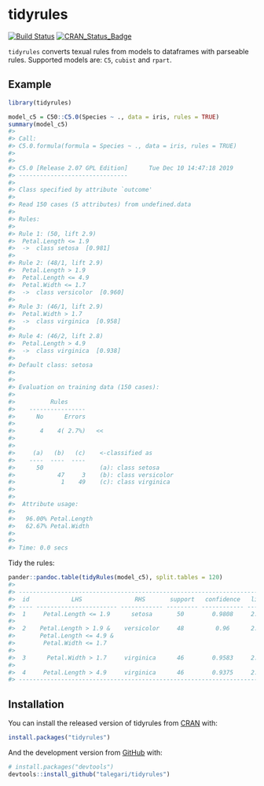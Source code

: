 
<!-- README.md is generated from README.Rmd. Please edit that file -->

# tidyrules

<!-- badges: start -->

[![Build
Status](https://travis-ci.org/talegari/tidyrules.svg?branch=master)](https://travis-ci.org/talegari/tidyrules)
[![CRAN\_Status\_Badge](https://www.r-pkg.org/badges/version/tidyrules)](https://cran.r-project.org/package=tidyrules)
<!-- badges: end -->

`tidyrules` converts texual rules from models to dataframes with
parseable rules. Supported models are: `C5`, `cubist` and `rpart`.

## Example

``` r
library(tidyrules)
```

``` r
model_c5 = C50::C5.0(Species ~ ., data = iris, rules = TRUE)
summary(model_c5)
#> 
#> Call:
#> C5.0.formula(formula = Species ~ ., data = iris, rules = TRUE)
#> 
#> 
#> C5.0 [Release 2.07 GPL Edition]      Tue Dec 10 14:47:18 2019
#> -------------------------------
#> 
#> Class specified by attribute `outcome'
#> 
#> Read 150 cases (5 attributes) from undefined.data
#> 
#> Rules:
#> 
#> Rule 1: (50, lift 2.9)
#>  Petal.Length <= 1.9
#>  ->  class setosa  [0.981]
#> 
#> Rule 2: (48/1, lift 2.9)
#>  Petal.Length > 1.9
#>  Petal.Length <= 4.9
#>  Petal.Width <= 1.7
#>  ->  class versicolor  [0.960]
#> 
#> Rule 3: (46/1, lift 2.9)
#>  Petal.Width > 1.7
#>  ->  class virginica  [0.958]
#> 
#> Rule 4: (46/2, lift 2.8)
#>  Petal.Length > 4.9
#>  ->  class virginica  [0.938]
#> 
#> Default class: setosa
#> 
#> 
#> Evaluation on training data (150 cases):
#> 
#>          Rules     
#>    ----------------
#>      No      Errors
#> 
#>       4    4( 2.7%)   <<
#> 
#> 
#>     (a)   (b)   (c)    <-classified as
#>    ----  ----  ----
#>      50                (a): class setosa
#>            47     3    (b): class versicolor
#>             1    49    (c): class virginica
#> 
#> 
#>  Attribute usage:
#> 
#>   96.00% Petal.Length
#>   62.67% Petal.Width
#> 
#> 
#> Time: 0.0 secs
```

Tidy the rules:

``` r
pander::pandoc.table(tidyRules(model_c5), split.tables = 120)
#> 
#> ----------------------------------------------------------------------------------------------------
#>  id            LHS               RHS       support   confidence   lift   rule_number   trial_number 
#> ---- ----------------------- ------------ --------- ------------ ------ ------------- --------------
#>  1     Petal.Length <= 1.9      setosa       50        0.9808     2.9         1             1       
#> 
#>  2    Petal.Length > 1.9 &    versicolor     48         0.96      2.9         2             1       
#>       Petal.Length <= 4.9 &                                                                         
#>        Petal.Width <= 1.7                                                                           
#> 
#>  3      Petal.Width > 1.7     virginica      46        0.9583     2.9         3             1       
#> 
#>  4     Petal.Length > 4.9     virginica      46        0.9375     2.8         4             1       
#> ----------------------------------------------------------------------------------------------------
```

## Installation

You can install the released version of tidyrules from
[CRAN](https://CRAN.R-project.org) with:

``` r
install.packages("tidyrules")
```

And the development version from [GitHub](https://github.com/) with:

``` r
# install.packages("devtools")
devtools::install_github("talegari/tidyrules")
```
